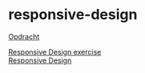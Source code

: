 # responsive-design
  
  [Opdracht](https://github.com/becodeorg/GNK-Holberton-1.9/tree/master/1-De-weide/03-html-css-2/01-Responsive-web-design)  
    
[Responsive Design exercise](https://geert-timmermans.github.io/responsive-design/main.html)  
[Responsive Design](https://geert-timmermans.github.io/responsive-design)
